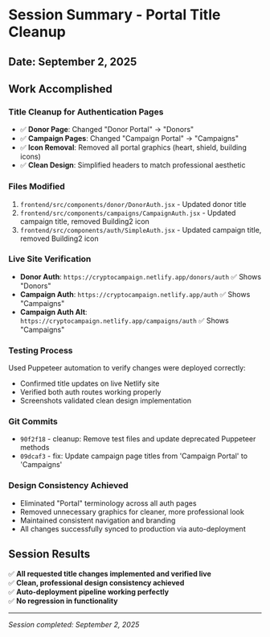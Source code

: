 # Session Summary - Portal Title Cleanup

## Date: September 2, 2025

## Work Accomplished

### Title Cleanup for Authentication Pages

- ✅ **Donor Page**: Changed "Donor Portal" → "Donors"
- ✅ **Campaign Pages**: Changed "Campaign Portal" → "Campaigns"
- ✅ **Icon Removal**: Removed all portal graphics (heart, shield, building icons)
- ✅ **Clean Design**: Simplified headers to match professional aesthetic

### Files Modified

1. `frontend/src/components/donor/DonorAuth.jsx` - Updated donor title
2. `frontend/src/components/campaigns/CampaignAuth.jsx` - Updated campaign title, removed Building2 icon
3. `frontend/src/components/auth/SimpleAuth.jsx` - Updated campaign title, removed Building2 icon

### Live Site Verification

- **Donor Auth**: `https://cryptocampaign.netlify.app/donors/auth` ✅ Shows "Donors"
- **Campaign Auth**: `https://cryptocampaign.netlify.app/auth` ✅ Shows "Campaigns"
- **Campaign Auth Alt**: `https://cryptocampaign.netlify.app/campaigns/auth` ✅ Shows "Campaigns"

### Testing Process

Used Puppeteer automation to verify changes were deployed correctly:

- Confirmed title updates on live Netlify site
- Verified both auth routes working properly
- Screenshots validated clean design implementation

### Git Commits

- `90f2f18` - cleanup: Remove test files and update deprecated Puppeteer methods
- `09dcaf3` - fix: Update campaign page titles from 'Campaign Portal' to 'Campaigns'

### Design Consistency Achieved

- Eliminated "Portal" terminology across all auth pages
- Removed unnecessary graphics for cleaner, more professional look
- Maintained consistent navigation and branding
- All changes successfully synced to production via auto-deployment

## Session Results

✅ **All requested title changes implemented and verified live**  
✅ **Clean, professional design consistency achieved**  
✅ **Auto-deployment pipeline working perfectly**  
✅ **No regression in functionality**

---

_Session completed: September 2, 2025_
